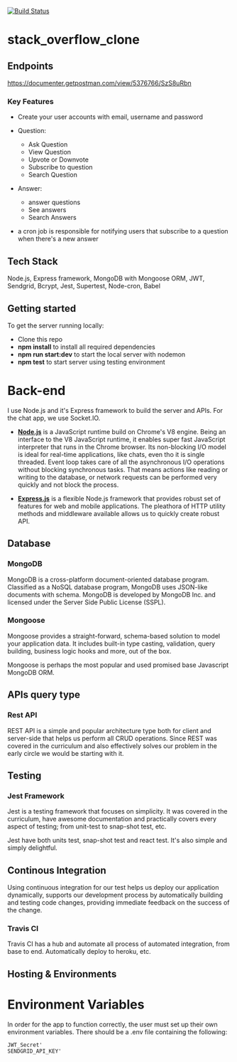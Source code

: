 [![Build Status](https://travis-ci.org/iamcristos/stack_overflow_clone.svg?branch=master)](https://travis-ci.org/iamcristos/stack_overflow_clone)

# stack_overflow_clone

## Endpoints

https://documenter.getpostman.com/view/5376766/SzS8uRbn

### Key Features

- Create your user accounts with email, username and password 

- Question:
    - Ask Question
    - View Question
    - Upvote or Downvote
    - Subscribe to question
    - Search Question
- Answer:
    - answer questions
    - See answers
    - Search Answers

- a cron job is responsible for notifying users that subscribe to a question when there's a new answer

## Tech Stack

Node.js, Express framework, MongoDB with Mongoose ORM, JWT, Sendgrid, Bcrypt, Jest, Supertest, Node-cron, Babel

## Getting started

To get the server running locally:

- Clone this repo
- **npm install** to install all required dependencies
- **npm run start:dev** to start the local server with nodemon
- **npm test** to start server using testing environment

# Back-end

I use Node.js and it's Express framework to build the server and APIs. For the chat app, we use Socket.IO.

- [**Node.js**](https://nodejs.org/en/) is a JavaScript runtime build on Chrome's V8 engine. Being an interface to the V8 JavaScript runtime, it enables super fast JavaScript interpreter that runs in the Chrome browser. Its non-blocking I/O model is ideal for real-time applications, like chats, even tho it is single threaded. Event loop takes care of all the asynchronous I/O operations without blocking synchronous tasks. That means actions like reading or writing to the database, or network requests can be performed very quickly and not block the process.

- [**Express.js**](https://expressjs.com/) is a flexible Node.js framework that provides robust set of features for web and mobile applications. The pleathora of HTTP utility methods and middleware available allows us to quickly create robust API.

## Database

### **MongoDB**

MongoDB is a cross-platform document-oriented database program. Classified as a NoSQL database program, MongoDB uses JSON-like documents with schema. MongoDB is developed by MongoDB Inc. and licensed under the Server Side Public License (SSPL).

### **Mongoose**

Mongoose provides a straight-forward, schema-based solution to model your application data. It includes built-in type casting, validation, query building, business logic hooks and more, out of the box.

Mongoose is perhaps the most popular and used promised base Javascript MongoDB ORM.

## APIs query type

### **Rest API**

REST API is a simple and popular architecture type both for client and server-side that helps us perform all CRUD operations. Since REST was covered in the curriculum and also effectively solves our problem in the early circle we would be starting with it.

## Testing

### **Jest Framework**

Jest is a testing framework that focuses on simplicity. It was covered in the curriculum, have awesome documentation and practically covers every aspect of testing; from unit-test to snap-shot test, etc.

Jest have both units test, snap-shot test and react test. It's also simple and simply delightful.

## **Continous Integration**

Using continuous integration for our test helps us deploy our application dynamically, supports our development process by automatically building and testing code changes, providing immediate feedback on the success of the change.

### **Travis CI**

Travis CI has a hub and automate all process of automated integration, from base to end. Automatically deploy to heroku, etc.

## Hosting & Environments

# Environment Variables

In order for the app to function correctly, the user must set up their own environment variables. There should be a .env file containing the following:

```
JWT_Secret'
SENDGRID_API_KEY'
```

